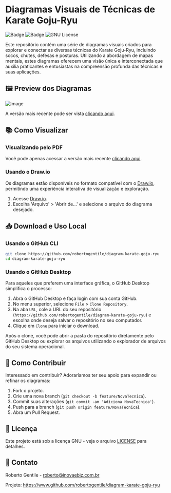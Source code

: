 # Diagramas Visuais de Técnicas de Karate Goju-Ryu

![Badge](https://img.shields.io/badge/Karate-Goju--Ryu-green)
![Badge](https://img.shields.io/badge/Diagramas-Visuais-blue)
![GNU License](https://img.shields.io/badge/license-GNU-green)

Este repositório contém uma série de diagramas visuais criados para explorar e conectar as diversas técnicas do Karate Goju-Ryu, incluindo socos, chutes, defesas e posturas. Utilizando a abordagem de mapas mentais, estes diagramas oferecem uma visão única e interconectada que auxilia praticantes e entusiastas na compreensão profunda das técnicas e suas aplicações.

## 🖼️ Preview dos Diagramas

![image](https://github.com/robertogentile/diagram-karate-goju-ryu/assets/25671145/1093cb6a-508f-421e-ad8f-825961546aed)

A versão mais recente pode ser vista [clicando aqui](KARATE.pdf).


## 📚 Como Visualizar

### Visualizando pelo PDF

Você pode apenas acessar a versão mais recente [clicando aqui](KARATE.pdf).

### Usando o Draw.io

Os diagramas estão disponíveis no formato compatível com o [Draw.io](https://www.draw.io), permitindo uma experiência interativa de visualização e exploração.

1. Acesse [Draw.io](https://www.draw.io).
2. Escolha 'Arquivo' > 'Abrir de...' e selecione o arquivo do diagrama desejado.

## 📥 Download e Uso Local

### Usando o GitHub CLI

```bash
git clone https://github.com/robertogentile/diagram-karate-goju-ryu
cd diagram-karate-goju-ryu
```

### Usando o GitHub Desktop

Para aqueles que preferem uma interface gráfica, o GitHub Desktop simplifica o processo:

1. Abra o GitHub Desktop e faça login com sua conta GitHub.
2. No menu superior, selecione `File` > `Clone Repository`.
3. Na aba `URL`, cole a URL do seu repositório (`https://github.com/robertogentile/diagram-karate-goju-ryu`) e escolha onde deseja salvar o repositório no seu computador.
4. Clique em `Clone` para iniciar o download.

Após o clone, você pode abrir a pasta do repositório diretamente pelo GitHub Desktop ou explorar os arquivos utilizando o explorador de arquivos do seu sistema operacional.


## 🤝 Como Contribuir

Interessado em contribuir? Adoraríamos ter seu apoio para expandir ou refinar os diagramas:

1. Fork o projeto.
2. Crie uma nova branch (`git checkout -b feature/NovaTecnica`).
3. Commit suas alterações (`git commit -am 'Adiciona NovaTecnica'`).
4. Push para a branch (`git push origin feature/NovaTecnica`).
5. Abra um Pull Request.

## 📖 Licença

Este projeto está sob a licença GNU - veja o arquivo [LICENSE](LICENSE) para detalhes.

## 📩 Contato

Roberto Gentile - roberto@inovaebiz.com.br

Projeto: https://www.github.com/robertogentile/diagram-karate-goju-ryu
